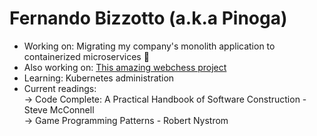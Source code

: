 # Fernando Bizzotto (a.k.a Pinoga) 


- Working on: Migrating my company's monolith application to containerized microservices :whale2:
- Also working on: [This amazing webchess project](https://github.com/Pinoga/Webchess)
- Learning: Kubernetes administration
- Current readings: 
    <br />-> Code Complete: A Practical Handbook of Software Construction - Steve McConnell
    <br />-> Game Programming Patterns - Robert Nystrom

